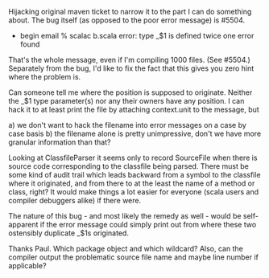 Hijacking original maven ticket to narrow it to the part I can do something about.  The bug itself (as opposed to the poor error message) is #5504.

 - begin email
% scalac b.scala 
error: type _$1 is defined twice
one error found

That's the whole message, even if I'm compiling 1000 files.  (See #5504.) Separately from the bug, I'd like to fix the fact that this gives you zero hint where the problem is.

Can someone tell me where the position is supposed to originate.  Neither the _$1 type parameter(s) nor any their owners have any position.  I can hack it to at least print the file by attaching context.unit to the message, but

 a) we don't want to hack the filename into error messages on a case by case basis
 b) the filename alone is pretty unimpressive, don't we have more granular information than that?

Looking at ClassfileParser it seems only to record SourceFile when there is source code corresponding to the classfile being parsed.  There must be some kind of audit trail which leads backward from a symbol to the classfile where it originated, and from there to at the least the name of a method or class, right? It would make things a lot easier for everyone (scala users and compiler debuggers alike) if there were.

The nature of this bug - and most likely the remedy as well - would be self-apparent if the error message could simply print out from where these two ostensibly duplicate _$1s originated.

Thanks Paul. Which package object and which wildcard? Also, can the compiler output the problematic source file name and maybe line number if applicable? 
